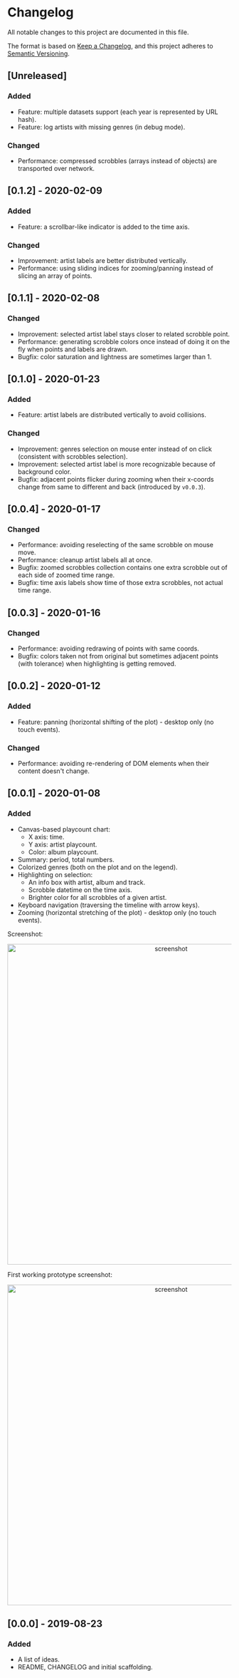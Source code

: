 # Changelog
All notable changes to this project are documented in this file.

The format is based on [Keep a Changelog](https://keepachangelog.com/en/1.0.0/),
and this project adheres to [Semantic Versioning](https://semver.org/spec/v2.0.0.html).

## [Unreleased]
### Added
* Feature: multiple datasets support (each year is represented by URL hash).
* Feature: log artists with missing genres (in debug mode).

### Changed
* Performance: compressed scrobbles (arrays instead of objects) are transported over network.

## [0.1.2] - 2020-02-09
### Added
* Feature: a scrollbar-like indicator is added to the time axis.

### Changed
* Improvement: artist labels are better distributed vertically.
* Performance: using sliding indices for zooming/panning instead of slicing an array of points.

## [0.1.1] - 2020-02-08
### Changed
* Improvement: selected artist label stays closer to related scrobble point.
* Performance: generating scrobble colors once instead of doing it on the fly when points and labels are drawn.
* Bugfix: color saturation and lightness are sometimes larger than 1.

## [0.1.0] - 2020-01-23
### Added
* Feature: artist labels are distributed vertically to avoid collisions.

### Changed
* Improvement: genres selection on mouse enter instead of on click (consistent with scrobbles selection).
* Improvement: selected artist label is more recognizable because of background color.
* Bugfix: adjacent points flicker during zooming when their x-coords change from same to different and back (introduced by `v0.0.3`).

## [0.0.4] - 2020-01-17
### Changed
* Performance: avoiding reselecting of the same scrobble on mouse move.
* Performance: cleanup artist labels all at once.
* Bugfix: zoomed scrobbles collection contains one extra scrobble out of each side of zoomed time range.
* Bugfix: time axis labels show time of those extra scrobbles, not actual time range.

## [0.0.3] - 2020-01-16
### Changed
* Performance: avoiding redrawing of points with same coords.
* Bugfix: colors taken not from original but sometimes adjacent points (with tolerance) when highlighting is getting removed.

## [0.0.2] - 2020-01-12
### Added
* Feature: panning (horizontal shifting of the plot) - desktop only (no touch events).

### Changed
* Performance: avoiding re-rendering of DOM elements when their content doesn't change.

## [0.0.1] - 2020-01-08
### Added
* Canvas-based playcount chart:
  * X axis: time.
  * Y axis: artist playcount.
  * Color: album playcount.
* Summary: period, total numbers.
* Colorized genres (both on the plot and on the legend).
* Highlighting on selection:
  * An info box with artist, album and track.
  * Scrobble datetime on the time axis.
  * Brighter color for all scrobbles of a given artist.
* Keyboard navigation (traversing the timeline with arrow keys).
* Zooming (horizontal stretching of the plot) - desktop only (no touch events).

Screenshot:

<p align="center">
  <a href="https://user-images.githubusercontent.com/2470363/72014656-9b2eb480-3260-11ea-9ad0-bd9377b0788d.png">
    <img width="720" alt="screenshot" src="https://user-images.githubusercontent.com/2470363/72014656-9b2eb480-3260-11ea-9ad0-bd9377b0788d.png" />
  </a>
</p>

First working prototype screenshot:

<p align="center">
  <a href="https://user-images.githubusercontent.com/2470363/70378960-5e9d2f80-1927-11ea-8367-de163c2d7862.png">
    <img width="720" alt="screenshot" src="https://user-images.githubusercontent.com/2470363/70378960-5e9d2f80-1927-11ea-8367-de163c2d7862.png" />
  </a>
</p>

## [0.0.0] - 2019-08-23
### Added
* A list of ideas.
* README, CHANGELOG and initial scaffolding.
